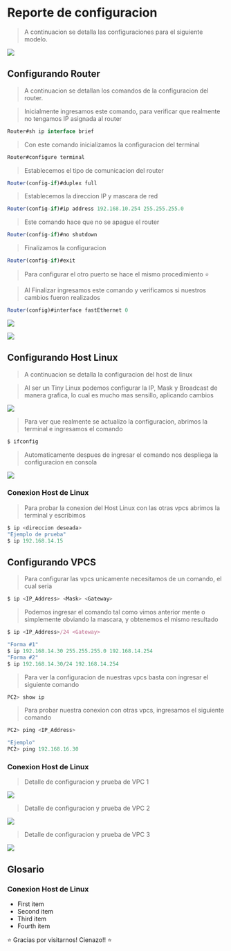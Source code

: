 # Reporte de configuracion

> A continuacion se detalla las configuraciones para el siguiente modelo.

![](https://github.com/alexdevep/Recursos/blob/master/modelo.JPG)

## Configurando Router

> A continuacion se detallan los comandos de la configuracion del router.

> Inicialmente ingresamos este comando, para verificar que realmente no tengamos IP asignada al router

```javascript
Router#sh ip interface brief
```

> Con este comando inicializamos la configuracion del terminal
```javascript
Router#configure terminal
```

> Establecemos el tipo de comunicacion del router
```javascript
Router(config-if)#duplex full
```


> Establecemos la direccion IP y mascara de red
```javascript
Router(config-if)#ip address 192.168.10.254 255.255.255.0
```


> Este comando hace que no se apague el router
```javascript
Router(config-if)#no shutdown
```


> Finalizamos la configuracion
```javascript
Router(config-if)#exit
```

> Para configurar el otro puerto se hace el mismo procedimiento :star:

> Al Finalizar ingresamos este comando y verificamos si nuestros cambios fueron realizados
```javascript
Router(config)#interface fastEthernet 0
```

![](https://github.com/alexdevep/Recursos/blob/master/r2.JPG)

![](https://github.com/alexdevep/Recursos/blob/master/r1.JPG)


## Configurando Host Linux

> A continuacion se detalla la configuracion del host de linux

> Al ser un Tiny Linux podemos configurar la IP, Mask y Broadcast de manera grafica, lo cual es mucho mas sensillo, aplicando cambios

![](https://github.com/alexdevep/Recursos/blob/master/p1.JPG)

> Para ver que realmente se actualizo la configuracion, abrimos la terminal e ingresamos el comando

```javascript
$ ifconfig
```

> Automaticamente despues de ingresar el comando nos despliega la configuracion en consola

![](https://github.com/alexdevep/Recursos/blob/master/p2.JPG)

### Conexion Host de Linux

> Para probar la conexion del Host Linux con las otras vpcs abrimos la terminal y escribimos

```javascript
$ ip <direccion deseada>
"Ejemplo de prueba"
$ ip 192.168.14.15
```

## Configurando VPCS

> Para configurar las vpcs unicamente necesitamos de un comando, el cual seria 

```javascript
$ ip <IP_Address> <Mask> <Gateway>
```

> Podemos ingresar el comando tal como vimos anterior mente o simplemente obviando la mascara, y obtenemos el mismo resultado

```javascript
$ ip <IP_Address>/24 <Gateway>
```

```javascript
"Forma #1"
$ ip 192.168.14.30 255.255.255.0 192.168.14.254
"Forma #2"
$ ip 192.168.14.30/24 192.168.14.254
```

> Para ver la configuracion de nuestras vpcs basta con ingresar el siguiente comando

```javascript
PC2> show ip
```

> Para probar nuestra conexion con otras vpcs, ingresamos el siguiente comando

```javascript
PC2> ping <IP_Address>

"Ejemplo"
PC2> ping 192.168.16.30
```

### Conexion Host de Linux

> Detalle de configuracion y prueba de VPC 1

![](https://github.com/alexdevep/Recursos/blob/master/p4.JPG)

> Detalle de configuracion y prueba de VPC 2

![](https://github.com/alexdevep/Recursos/blob/master/p5.JPG)

> Detalle de configuracion y prueba de VPC 3

![](https://github.com/alexdevep/Recursos/blob/master/p6.JPG)


## Glosario

### Conexion Host de Linux

+ First item
+ Second item
+ Third item
+ Fourth item 


:star: Gracias por visitarnos! Cienazo!! :star:
